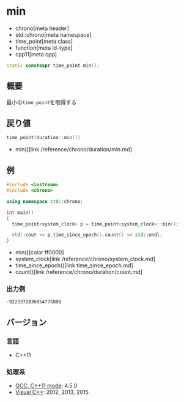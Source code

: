 # min
* chrono[meta header]
* std::chrono[meta namespace]
* time_point[meta class]
* function[meta id-type]
* cpp11[meta cpp]

```cpp
static constexpr time_point min();
```

## 概要
最小の`time_point`を取得する


## 戻り値
```cpp
time_point(duration::min())
```
* min()[link /reference/chrono/duration/min.md]


## 例
```cpp example
#include <iostream>
#include <chrono>

using namespace std::chrono;

int main()
{
  time_point<system_clock> p = time_point<system_clock>::min();

  std::cout << p.time_since_epoch().count() << std::endl;
}
```
* min()[color ff0000]
* system_clock[link /reference/chrono/system_clock.md]
* time_since_epoch()[link time_since_epoch.md]
* count()[link /reference/chrono/duration/count.md]

### 出力例
```
-9223372036854775808
```

## バージョン
### 言語
- C++11

### 処理系
- [GCC, C++11 mode](/implementation.md#gcc): 4.5.0
- [Visual C++](/implementation.md#visual_cpp): 2012, 2013, 2015

